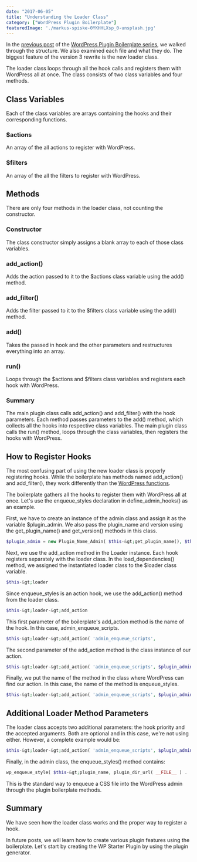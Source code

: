 ```yaml
---
date: "2017-06-05"
title: "Understanding the Loader Class"
category: ["WordPress Plugin Boilerplate"]
featuredImage: './markus-spiske-0YKHHLXsp_0-unsplash.jpg'
---
```


In the [previous post](https://www.slushman.com/post/the-structure-of…ugin-boilerplate/) of the [WordPress Plugin Boilerplate series](https://www.slushman.com/post/guide-using-wordpress-plugin-boilerplate/), we walked through the structure. We also examined each file and what they do. The biggest feature of the version 3 rewrite is the new loader class.

The loader class loops through all the hook calls and registers them with WordPress all at once. The class consists of two class variables and four methods.

## Class Variables

Each of the class variables are arrays containing the hooks and their corresponding functions.

### $actions

An array of the all actions to register with WordPress.

### $filters

An array of the all the filters to register with WordPress.

## Methods

There are only four methods in the loader class, not counting the constructor.

### Constructor

The class constructor simply assigns a blank array to each of those class variables.

### add_action()

Adds the action passed to it to the $actions class variable using the add() method.

### add_filter()

Adds the filter passed to it to the $filters class variable using the add() method.

### add()
Takes the passed in hook and the other parameters and restructures everything into an array.

### run()

Loops through the $actions and $filters class variables and registers each hook with WordPress.

### Summary

The main plugin class calls add_action() and add_filter() with the hook parameters. Each method passes parameters to the add() method, which collects all the hooks into respective class variables. The main plugin class calls the run() method, loops through the class variables, then registers the hooks with WordPress.

## How to Register Hooks

The most confusing part of using the new loader class is properly registering hooks. While the boilerplate has methods named add_action() and add_filter(), they work differently than the [WordPress functions](https://developer.wordpress.org/reference/functions/add_action/).

The boilerplate gathers all the hooks to register them with WordPress all at once. Let's use the enqueue_styles declaration in define_admin_hooks() as an example.

First, we have to create an instance of the admin class and assign it as the variable $plugin_admin. We also pass the plugin_name and version using the get_plugin_name() and get_version() methods in this class.

```php
$plugin_admin = new Plugin_Name_Admin( $this-&gt;get_plugin_name(), $this-&gt;get_version() );
```

Next, we use the add_action method in the Loader instance. Each hook registers separately with the loader class. In the load_dependencies() method, we assigned the instantiated loader class to the $loader class variable.

```php
$this-&gt;loader
```

Since enqueue_styles is an action hook, we use the add_action() method from the loader class.

```php
$this-&gt;loader-&gt;add_action
```

This first parameter of the boilerplate's add_action method is the name of the hook. In this case, admin_enqueue_scripts.

```php
$this-&gt;loader-&gt;add_action( 'admin_enqueue_scripts',
```

The second parameter of the add_action method is the class instance of our action.

```php
$this-&gt;loader-&gt;add_action( 'admin_enqueue_scripts', $plugin_admin,
```

Finally, we put the name of the method in the class where WordPress can find our action. In this case, the name of the method is enqueue_styles.

```php
$this-&gt;loader-&gt;add_action( 'admin_enqueue_scripts', $plugin_admin, 'enqueue_styles' );
```

## Additional Loader Method Parameters

The loader class accepts two additional parameters: the hook priority and the accepted arguments. Both are optional and in this case, we're not using either. However, a complete example would be:

```php
$this-&gt;loader-&gt;add_action( 'admin_enqueue_scripts', $plugin_admin, 'enqueue_styles', 10, 1 );
```

Finally, in the admin class, the enqueue_styles() method contains:

```php
wp_enqueue_style( $this-&gt;plugin_name, plugin_dir_url( __FILE__ ) . 'css/plugin-name-admin.css', array(), $this-&gt;version, 'all' );
```

This is the standard way to enqueue a CSS file into the WordPress admin through the plugin boilerplate methods.

## Summary

We have seen how the loader class works and the proper way to register a hook.

In future posts, we will learn how to create various plugin features using the boilerplate. Let's start by creating the WP Starter Plugin by using the plugin generator.
